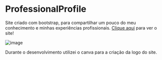# ProfessionalProfile
Site criado com bootstrap, para compartilhar um pouco do meu conhecimento e minhas experiências profissionais.
[Clique aqui](https://pauloo0611.github.io/ProfessioalProfile/) para ver o site!

![image](https://user-images.githubusercontent.com/102112051/209717676-932b66e9-f958-494f-8568-6b364112bb37.png)


Durante o desenvolvimento utilizei o canva para a criação da logo do site.

